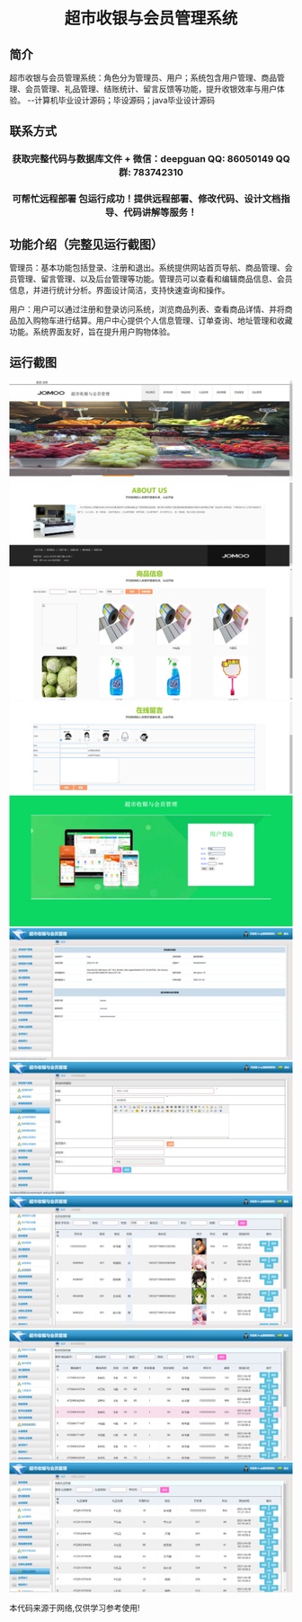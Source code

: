 <p><h1 align="center">超市收银与会员管理系统</h1></p>

## 简介
超市收银与会员管理系统：角色分为管理员、用户；系统包含用户管理、商品管理、会员管理、礼品管理、结账统计、留言反馈等功能，提升收银效率与用户体验。    --计算机毕业设计源码；毕设源码；java毕业设计源码


## 联系方式
<p><h3 align="center">获取完整代码与数据库文件 + 微信：deepguan QQ: 86050149 QQ群: 783742310</h3></p>
<p><h3 align="center">可帮忙远程部署 包运行成功！提供远程部署、修改代码、设计文档指导、代码讲解等服务！</h3></p>

## 功能介绍（完整见运行截图）
管理员：基本功能包括登录、注册和退出。系统提供网站首页导航、商品管理、会员管理、留言管理、以及后台管理等功能。管理员可以查看和编辑商品信息、会员信息，并进行统计分析。界面设计简洁，支持快速查询和操作。

用户：用户可以通过注册和登录访问系统，浏览商品列表、查看商品详情、并将商品加入购物车进行结算。用户中心提供个人信息管理、订单查询、地址管理和收藏功能。系统界面友好，旨在提升用户购物体验。


## 运行截图
![](imgs/588112-20220105231055833-827598489.png)
![](imgs/588112-20220105231125330-969650305.png)
![](imgs/588112-20220105231130652-1026383760.png)
![](imgs/588112-20220105231142531-752559687.png)
![](imgs/588112-20220105231343820-997586205.png)
![](imgs/588112-20220105231351447-554642399.png)
![](imgs/588112-20220105231403131-1162879826.png)
![](imgs/588112-20220105231423814-1845200587.png)
![](imgs/588112-20220105231433627-1066158872.png)
![](imgs/588112-20220105231440063-985181185.png)

<p>本代码来源于网络,仅供学习参考使用!</p>
